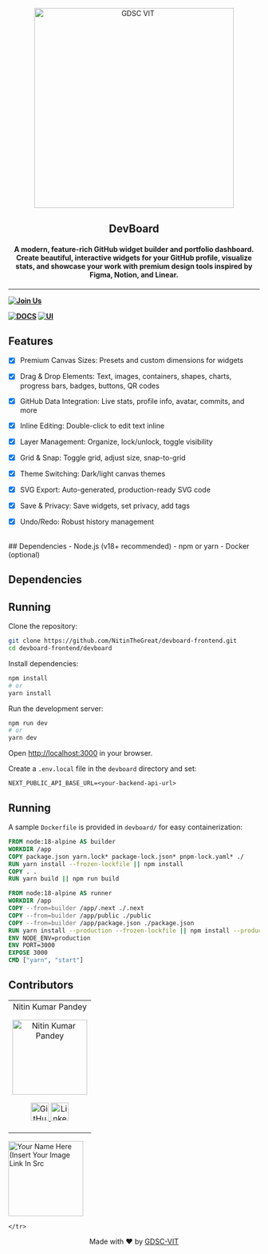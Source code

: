 <p align="center">
<a href="https://dscvit.com">
	<img width="400" src="https://user-images.githubusercontent.com/56252312/159312411-58410727-3933-4224-b43e-4e9b627838a3.png#gh-light-mode-only" alt="GDSC VIT"/>
</a>
	<h2 align="center">DevBoard   </h2>
	<h4 align="center">A modern, feature-rich GitHub widget builder and portfolio dashboard. Create beautiful, interactive widgets for your GitHub profile, visualize stats, and showcase your work with premium design tools inspired by Figma, Notion, and Linear.<h4>
</p>

---
[![Join Us](https://img.shields.io/badge/Join%20Us-Developer%20Student%20Clubs-red)](https://dsc.community.dev/vellore-institute-of-technology/)
	
[![DOCS](https://img.shields.io/badge/Documentation-see%20docs-green?style=flat-square&logo=appveyor)](INSERT_LINK_FOR_DOCS_HERE) 
  [![UI ](https://img.shields.io/badge/User%20Interface-Link%20to%20UI-orange?style=flat-square&logo=appveyor)](INSERT_UI_LINK_HERE)

## Features
- [x] Premium Canvas Sizes: Presets and custom dimensions for widgets
- [x] Drag & Drop Elements: Text, images, containers, shapes, charts, progress bars, badges, buttons, QR codes
- [x] GitHub Data Integration: Live stats, profile info, avatar, commits, and more
- [x] Inline Editing: Double-click to edit text inline
- [x] Layer Management: Organize, lock/unlock, toggle visibility
- [x] Grid & Snap: Toggle grid, adjust size, snap-to-grid
- [x] Theme Switching: Dark/light canvas themes
- [x] SVG Export: Auto-generated, production-ready SVG code
- [x] Save & Privacy: Save widgets, set privacy, add tags
- [x] Undo/Redo: Robust history management


<br>
## Dependencies
- Node.js (v18+ recommended)
- npm or yarn
- Docker (optional)

## Dependencies
## Running

Clone the repository:
```bash
git clone https://github.com/NitinTheGreat/devboard-frontend.git
cd devboard-frontend/devboard
```

Install dependencies:
```bash
npm install
# or
yarn install
```

Run the development server:
```bash
npm run dev
# or
yarn dev
```

Open [http://localhost:3000](http://localhost:3000) in your browser.

Create a `.env.local` file in the `devboard` directory and set:
```
NEXT_PUBLIC_API_BASE_URL=<your-backend-api-url>
```
## Running

A sample `Dockerfile` is provided in `devboard/` for easy containerization:
```Dockerfile
FROM node:18-alpine AS builder
WORKDIR /app
COPY package.json yarn.lock* package-lock.json* pnpm-lock.yaml* ./
RUN yarn install --frozen-lockfile || npm install
COPY . .
RUN yarn build || npm run build

FROM node:18-alpine AS runner
WORKDIR /app
COPY --from=builder /app/.next ./.next
COPY --from=builder /app/public ./public
COPY --from=builder /app/package.json ./package.json
RUN yarn install --production --frozen-lockfile || npm install --production
ENV NODE_ENV=production
ENV PORT=3000
EXPOSE 3000
CMD ["yarn", "start"]
```


## Contributors


<table>
   <tr align="center">
	   <td>
	   Nitin Kumar Pandey
	   <p align="center">
		   <img src = "https://media.licdn.com/dms/image/D4D03AQFQwQwQwQwQwQ/profile-displayphoto-shrink_200_200/0?e=1696464000&v=beta&t=QwQwQwQwQwQwQwQwQwQwQwQwQwQwQwQwQwQw" width="150" height="150" alt="Nitin Kumar Pandey">
	   </p>
		   <p align="center">
			   <a href = "https://github.com/NitinTheGreat">
				   <img src = "http://www.iconninja.com/files/241/825/211/round-collaboration-social-github-code-circle-network-icon.svg" width="36" height = "36" alt="GitHub"/>
			   </a>
			   <a href = "https://www.linkedin.com/in/nitinkrpandey">
				   <img src = "http://www.iconninja.com/files/863/607/751/network-linkedin-social-connection-circular-circle-media-icon.svg" width="36" height="36" alt="LinkedIn"/>
			   </a>
		   </p>
	   </td>
   </tr>
</table>
			<img src = "https://dscvit.com/images/dsc-logo-square.svg" width="150" height="150" alt="Your Name Here (Insert Your Image Link In Src">
		</p>
  
		
	</tr>
</table>

<p align="center">
	Made with ❤ by <a href="https://dscvit.com">GDSC-VIT</a>
</p>
